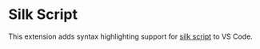 # Silk Script

This extension adds syntax highlighting support for
[silk script](https://github.com/mihnea-s/silk-script) to VS Code.